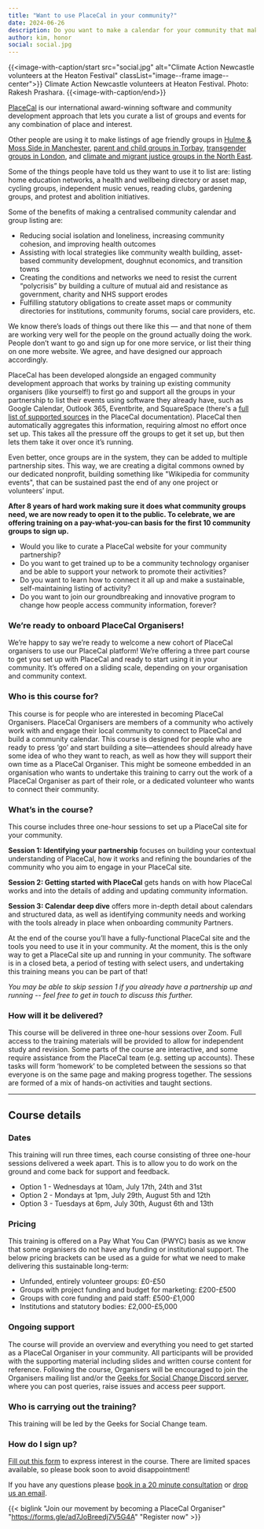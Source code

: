 ```yaml
---
title: "Want to use PlaceCal in your community?"
date: 2024-06-26
description: Do you want to make a calendar for your community that makes it easy for everyone to find out what’s going on, all in one place? We're offering training this summer for a small cohort of new PlaceCal Organisers! 
author: kim, honor
social: social.jpg
---
```


{{<image-with-caption/start src="social.jpg" alt="Climate Action Newcastle volunteers at the Heaton Festival" classList="image--frame image--center">}}
Climate Action Newcastle volunteers at Heaton Festival. Photo: Rakesh Prashara.
{{<image-with-caption/end>}}

[PlaceCal](https://placecal.org/) is our international award-winning software and community development approach that lets you curate a list of groups and events for any combination of place and interest.

Other people are using it to make listings of age friendly groups in [Hulme & Moss Side in Manchester](https://hulme.placecal.org/), [parent and child groups in Torbay](https://torbay.placecal.org/), [transgender groups in London](https://transdimension.uk/), and [climate and migrant justice groups in the North East](https://climatejustice.placecal.org/).

Some of the things people have told us they want to use it to list are: listing home education networks, a health and wellbeing directory or asset map, cycling groups, independent music venues, reading clubs, gardening groups, and protest and abolition initiatives. 

Some of the benefits of making a centralised community calendar and group listing are:

- Reducing social isolation and loneliness, increasing community cohesion, and improving health outcomes
- Assisting with local strategies like community wealth building, asset-based community development, doughnut economics, and transition towns
- Creating the conditions and networks we need to resist the current “polycrisis” by building a culture of mutual aid and resistance as government, charity and NHS support erodes
- Fulfilling statutory obligations to create asset maps or community directories for institutions, community forums, social care providers, etc.

We know there’s loads of things out there like this — and that none of them are working very well for the people on the ground actually doing the work. People don’t want to go and sign up for one more service, or list their thing on one more website. We agree, and have designed our approach accordingly.

PlaceCal has been developed alongside an engaged community development approach that works by training up existing community organisers (like yourself!) to first go and support all the groups in your partnership to list their events using software they already have, such as Google Calendar, Outlook 365, Eventbrite, and SquareSpace (there's a [full list of supported sources](https://handbook.placecal.org/reference/supported-calendar-sources) in the PlaceCal documentation). PlaceCal then automatically aggregates this information, requiring almost no effort once set up. This takes all the pressure off the groups to get it set up, but then lets them take it over once it’s running.

Even better, once groups are in the system, they can be added to multiple partnership sites. This way, we are creating a digital commons owned by our dedicated nonprofit, building something like "Wikipedia for community events", that can be sustained past the end of any one project or volunteers’ input.

**After 8 years of hard work making sure it does what community groups need, we are now ready to open it to the public. To celebrate, we are offering training on a pay-what-you-can basis for the first 10 community groups to sign up.**

- Would you like to curate a PlaceCal website for your community partnership?
- Do you want to get trained up to be a community technology organiser and be able to support your network to promote their activities?
- Do you want to learn how to connect it all up and make a sustainable, self-maintaining listing of activity?
- Do you want to join our groundbreaking and innovative program to change how people access community information, forever?

### We’re ready to onboard PlaceCal Organisers!

We’re happy to say we’re ready to welcome a new cohort of PlaceCal organisers to use our PlaceCal platform! We’re offering a three part course to get you set up with PlaceCal and ready to start using it in your community. It’s offered on a sliding scale, depending on your organisation and community context. 

### Who is this course for?

This course is for people who are interested in becoming PlaceCal Organisers. PlaceCal Organisers are members of a community who actively work with and engage their local community to connect to PlaceCal and build a community calendar. This course is designed for people who are ready to press ‘go’ and start building a site—attendees should already have some idea of who they want to reach, as well as how they will support their own time as a PlaceCal Organiser. This might be someone embedded in an organisation who wants to undertake this training to carry out the work of a PlaceCal Organiser as part of their role, or a dedicated volunteer who wants to connect their community. 

### What’s in the course?

This course includes three one-hour sessions to set up a PlaceCal site for your community. 

**Session 1: Identifying your partnership** focuses on building your contextual understanding of PlaceCal, how it works and refining the boundaries of the community who you aim to engage in your PlaceCal site. 

**Session 2: Getting started with PlaceCal** gets hands on with how PlaceCal works and into the details of adding and updating community information. 

**Session 3: Calendar deep dive** offers more in-depth detail about calendars and structured data, as well as identifying community needs and working with the tools already in place when onboarding community Partners. 

At the end of the course you’ll have a fully-functional PlaceCal site and the tools you need to use it in your community. At the moment, this is the only way to get a PlaceCal site up and running in your community. The software is in a closed beta, a period of testing with select users, and undertaking this training means you can be part of that!

_You may be able to skip session 1 if you already have a partnership up and running -- feel free to get in touch to discuss this further._

### How will it be delivered?

This course will be delivered in three one-hour sessions over Zoom. Full access to the training materials will be provided to allow for independent study and revision. Some parts of the course are interactive, and some require assistance from the PlaceCal team (e.g. setting up accounts). These tasks will form ‘homework’ to be completed between the sessions so that everyone is on the same page and making progress together. The sessions are formed of a mix of hands-on activities and taught sections.

---

## Course details

### Dates

This training will run three times, each course consisting of three one-hour sessions delivered a week apart. This is to allow you to do work on the ground and come back for support and feedback. 

- Option 1 - Wednesdays at 10am, July 17th, 24th and 31st
- Option 2 - Mondays at 1pm, July 29th, August 5th and 12th
- Option 3 - Tuesdays at 6pm, July 30th, August 6th and 13th 

### Pricing

This training is offered on a Pay What You Can (PWYC) basis as we know that some organisers do not have any funding or institutional support. The below pricing brackets can be used as a guide for what we need to make delivering this sustainable long-term:

- Unfunded, entirely volunteer groups: £0-£50
- Groups with project funding and budget for marketing: £200-£500
- Groups with core funding and paid staff: £500-£1,000
- Institutions and statutory bodies: £2,000-£5,000

### Ongoing support

The course will provide an overview and everything you need to get started as a PlaceCal Organiser in your community. All participants will be provided with the supporting material including slides and written course content for reference. Following the course, Organisers will be encouraged to join the Organisers mailing list and/or the [Geeks for Social Change Discord server](https://discord.gfsc.studio), where you can post queries, raise issues and access peer support. 

### Who is carrying out the training?

This training will be led by the Geeks for Social Change team. 

### How do I sign up? 

[Fill out this form](https://forms.gle/ad7JoBreedj7V5G4A) to express interest in the course. There are limited spaces available, so please book soon to avoid disappointment!

If you have any questions please [book in a 20 minute consultation](https://calendar.app.google/WxiqwKniNyM5K37d6) or [drop us an email](mailto:info@gfsc.studio).

{{< biglink "Join our movement by becoming a PlaceCal Organiser" "https://forms.gle/ad7JoBreedj7V5G4A" "Register now" >}}

